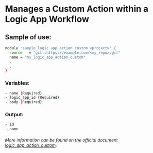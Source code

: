 # Manages a Custom Action within a Logic App Workflow

## Sample of use:

```bash
module "sample_logic_app_action_custom_<project>" {
  source   = "git::https://example.com/<my_repo>.git"
  name = "my_logic_app_action_custom"
  .
  .
}
```

### Variables:

```bash
- name (Required)
- logic_app_id (Required)
- body (Required)
```

### Output:

```bash
- id
- name
```

###### More information can be found on the official document [logic_app_action_custom](https://registry.terraform.io/providers/hashicorp/azurerm/latest/docs/resources/logic_app_action_custom).